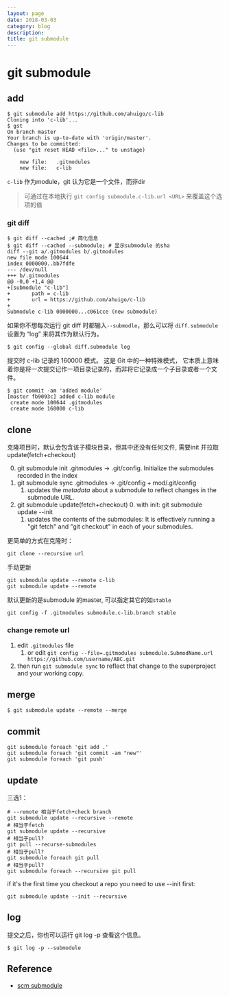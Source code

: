 ```yaml
---
layout: page
date: 2018-03-03
category: blog
description: 
title: git submodule
---
```

# git submodule
## add

	$ git submodule add https://github.com/ahuigo/c-lib
	Cloning into 'c-lib'...
	$ gst
	On branch master
	Your branch is up-to-date with 'origin/master'.
	Changes to be committed:
	  (use "git reset HEAD <file>..." to unstage)

		new file:   .gitmodules
		new file:   c-lib

`c-lib` 作为module，git 认为它是一个文件，而非dir

> 可通过在本地执行 `git config submodule.c-lib.url <URL>` 来覆盖这个选项的值

### git diff

	$ git diff --cached ;# 简化信息
	$ git diff --cached --submodule; # 显示submodule 的sha
	diff --git a/.gitmodules b/.gitmodules
	new file mode 100644
	index 0000000..bb7fdfe
	--- /dev/null
	+++ b/.gitmodules
	@@ -0,0 +1,4 @@
	+[submodule "c-lib"]
	+       path = c-lib
	+       url = https://github.com/ahuigo/c-lib
	+
	Submodule c-lib 0000000...c061cce (new submodule)

如果你不想每次运行 git diff 时都输入`--submodle`，那么可以将 `diff.submodule` 设置为 “log” 来将其作为默认行为。

	$ git config --global diff.submodule log

提交时 c-lib 记录的 160000 模式。 这是 Git 中的一种特殊模式，
它本质上意味着你是将一次提交记作一项目录记录的，而非将它记录成一个子目录或者一个文件。

	$ git commit -am 'added module'
	[master fb9093c] added c-lib module
	 create mode 100644 .gitmodules
	 create mode 160000 c-lib

## clone
克隆项目时，默认会包含该子模块目录，但其中还没有任何文件, 需要init 并拉取update(fetch+checkout)

0. git submodule init
    .gitmodules -> .git/config.
	Initialize the submodules recorded in the index
2. git submodule sync
    .gitmodules -> .git/config + mod/.git/config
	1. updates the *metadata* about a submodule to reflect changes in the submodule URL.
1. git submodule update(fetch+checkout)
	0. with init: git submodule update --init
	1. updates the contents of the submodules: It is effectively running a "git fetch" and "git checkout" in each of your submodules.

更简单的方式在克隆时：

	git clone --recursive url

手动更新

	git submodule update --remote c-lib
	git submodule update --remote

默认更新的是submodule 的master, 可以指定其它的如`stable`

	git config -f .gitmodules submodule.c-lib.branch stable

### change remote url
1. edit `.gitmodules` file 
    1. or edit `git config --file=.gitmodules submodule.SubmodName.url https://github.com/username/ABC.git`
2. then run `git submodule sync` to reflect that change to the superproject and your working copy.

## merge 

	$ git submodule update --remote --merge

## commit

    git submodule foreach 'git add .'
    git submodule foreach 'git commit -am "new"'
    git submodule foreach 'git push'

## update
三选1：

    # --remote 相当于fetch+check branch
    git submodule update --recursive --remote
    # 相当于fetch
    git submodule update --recursive
    # 相当于pull?
    git pull --recurse-submodules
    # 相当于pull?
    git submodule foreach git pull
    # 相当于pull?
    git submodule foreach --recursive git pull

if it's the first time you checkout a repo you need to use --init first:

    git submodule update --init --recursive

## log
提交之后，你也可以运行 git log -p 查看这个信息。

	$ git log -p --submodule

## Reference
- [scm submodule]

[scm submodule]: https://git-scm.com/book/zh/v2/Git-%E5%B7%A5%E5%85%B7-%E5%AD%90%E6%A8%A1%E5%9D%97